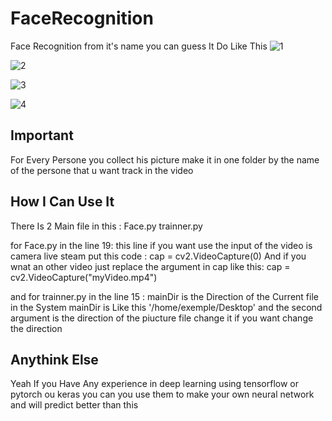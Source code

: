 # FaceRecognition
Face Recognition from it's name you can guess 
It Do Like This 
![1](https://c.top4top.net/p_916bw9o81.png)

![2](https://b.top4top.net/p_916ro3mq1.png)

![3](https://c.top4top.net/p_916bxs822.png)

![4](https://d.top4top.net/p_9165nbb03.png)

## Important 
For Every Persone you collect his picture make it in one folder by the name of the persone that u want track in the video

## How I Can Use It 
There Is 2 Main file in this :
  Face.py
  trainner.py

for Face.py in the line 19:
  this line if you want use the input of the video is camera live steam 
  put this code :
  cap = cv2.VideoCapture(0)
  And if you wnat an other video just replace the argument in cap 
  like this:
  cap = cv2.VideoCapture("myVideo.mp4")

and for trainner.py in the line 15 :
  mainDir is the Direction of the Current file in the System
  mainDir is Like this '/home/exemple/Desktop'
  and the second argument is the direction of the piucture file
  change it if you want change the direction
  
## Anythink Else
Yeah If you Have Any experience in deep learning using tensorflow or pytorch ou keras
you can you use them to make your own neural network and will predict better than this
